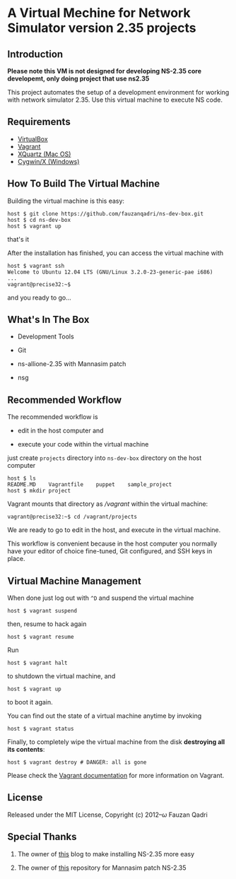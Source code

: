 # A Virtual Mechine for Network Simulator version 2.35 projects

## Introduction

**Please note this VM is not designed for developing NS-2.35 core developemt, only doing project that use ns2.35**

This project automates the setup of a development environment for working with network simulator 2.35. Use this virtual machine to execute
NS code.

## Requirements

* [VirtualBox](https://www.virtualbox.com)
* [Vagrant](https://www.vagrantup.com)
* [XQuartz (Mac OS)](http://xquartz.macosforge.org/landing/)
* [Cygwin/X (Windows)](http://x.cygwin.com/)

## How To Build The Virtual Machine

Building the virtual machine is this easy:

    host $ git clone https://github.com/fauzanqadri/ns-dev-box.git
    host $ cd ns-dev-box
    host $ vagrant up

that's it

After the installation has finished, you can access the virtual machine
with

    host $ vagrant ssh
    Welcome to Ubuntu 12.04 LTS (GNU/Linux 3.2.0-23-generic-pae i686)
    ...
    vagrant@precise32:~$

and you ready to go...


## What's In The Box

* Development Tools

* Git

* ns-allione-2.35 with Mannasim patch

* nsg

## Recommended Workflow

The recommended workflow is

* edit in the host computer and

* execute your code within the virtual machine

just create `projects` directory into `ns-dev-box` directory on the host
computer

    host $ ls
    README.MD    Vagrantfile    puppet    sample_project
    host $ mkdir project

Vagrant mounts that directory as _/vagrant_ within the virtual machine:

    vagrant@precise32:~$ cd /vagrant/projects

We are ready to go to edit in the host, and execute in the virtual machine.

This workflow is convenient because in the host computer you normally
have your editor of choice fine-tuned, Git configured, and SSH keys in
place.

## Virtual Machine Management

When done just log out with `^D` and suspend the virtual machine

    host $ vagrant suspend

then, resume to hack again

    host $ vagrant resume

Run

    host $ vagrant halt

to shutdown the virtual machine, and

    host $ vagrant up

to boot it again.

You can find out the state of a virtual machine anytime by invoking

    host $ vagrant status

Finally, to completely wipe the virtual machine from the disk
**destroying all its contents**:

    host $ vagrant destroy # DANGER: all is gone

Please check the [Vagrant documentation](http://docs.vagrantup.com/v2/)
for more information on Vagrant.

## License

Released under the MIT License, Copyright (c) 2012–<i>ω</i> Fauzan Qadri


## Special Thanks

1. The owner of 
   [this](https://vibhanshu86.wordpress.com/2014/06/17/installing-ns2-on-ubuntu-14-04/) blog to make installing NS-2.35 more easy

2. The owner of [this](https://github.com/paultsr/ns-allinone-2.35) repository for Mannasim patch NS-2.35
